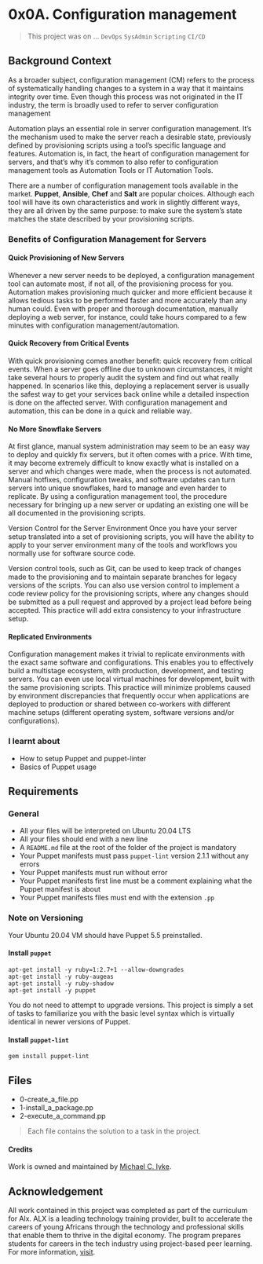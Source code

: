 # 0x0A. Configuration management

> This project was on ...
`DevOps` `SysAdmin` `Scripting` `CI/CD`

## Background Context

As a broader subject, configuration management (CM) refers to the process of systematically handling changes to a system in a way that it maintains integrity over time. Even though this process was not originated in the IT industry, the term is broadly used to refer to server configuration management

Automation plays an essential role in server configuration management. It’s the mechanism used to make the server reach a desirable state, previously defined by provisioning scripts using a tool’s specific language and features. Automation is, in fact, the heart of configuration management for servers, and that’s why it’s common to also refer to configuration management tools as Automation Tools or IT Automation Tools.

There are a number of configuration management tools available in the market. **Puppet**, **Ansible**, **Chef** and **Salt** are popular choices. Although each tool will have its own characteristics and work in slightly different ways, they are all driven by the same purpose: to make sure the system’s state matches the state described by your provisioning scripts.

### Benefits of Configuration Management for Servers

#### Quick Provisioning of New Servers

Whenever a new server needs to be deployed, a configuration management tool can automate most, if not all, of the provisioning process for you. Automation makes provisioning much quicker and more efficient because it allows tedious tasks to be performed faster and more accurately than any human could. Even with proper and thorough documentation, manually deploying a web server, for instance, could take hours compared to a few minutes with configuration management/automation.

#### Quick Recovery from Critical Events

With quick provisioning comes another benefit: quick recovery from critical events. When a server goes offline due to unknown circumstances, it might take several hours to properly audit the system and find out what really happened. In scenarios like this, deploying a replacement server is usually the safest way to get your services back online while a detailed inspection is done on the affected server. With configuration management and automation, this can be done in a quick and reliable way.

#### No More Snowflake Servers

At first glance, manual system administration may seem to be an easy way to deploy and quickly fix servers, but it often comes with a price. With time, it may become extremely difficult to know exactly what is installed on a server and which changes were made, when the process is not automated. Manual hotfixes, configuration tweaks, and software updates can turn servers into unique snowflakes, hard to manage and even harder to replicate. By using a configuration management tool, the procedure necessary for bringing up a new server or updating an existing one will be all documented in the provisioning scripts.

Version Control for the Server Environment
Once you have your server setup translated into a set of provisioning scripts, you will have the ability to apply to your server environment many of the tools and workflows you normally use for software source code.

Version control tools, such as Git, can be used to keep track of changes made to the provisioning and to maintain separate branches for legacy versions of the scripts. You can also use version control to implement a code review policy for the provisioning scripts, where any changes should be submitted as a pull request and approved by a project lead before being accepted. This practice will add extra consistency to your infrastructure setup.

#### Replicated Environments

Configuration management makes it trivial to replicate environments with the exact same software and configurations. This enables you to effectively build a multistage ecosystem, with production, development, and testing servers. You can even use local virtual machines for development, built with the same provisioning scripts. This practice will minimize problems caused by environment discrepancies that frequently occur when applications are deployed to production or shared between co-workers with different machine setups (different operating system, software versions and/or configurations).

### I learnt about

- How to setup Puppet and puppet-linter
- Basics of Puppet usage

## Requirements

### General

- All your files will be interpreted on Ubuntu 20.04 LTS
- All your files should end with a new line
- A `README.md` file at the root of the folder of the project is mandatory
- Your Puppet manifests must pass `puppet-lint` version 2.1.1 without any errors
- Your Puppet manifests must run without error
- Your Puppet manifests first line must be a comment explaining what the Puppet manifest is about
- Your Puppet manifests files must end with the extension `.pp`

### Note on Versioning

Your Ubuntu 20.04 VM should have Puppet 5.5 preinstalled.

#### Install `puppet`

```terminal
apt-get install -y ruby=1:2.7+1 --allow-downgrades
apt-get install -y ruby-augeas
apt-get install -y ruby-shadow
apt-get install -y puppet
```

You do not need to attempt to upgrade versions. This project is simply a set of tasks to familiarize you with the basic level syntax which is virtually identical in newer versions of Puppet.

#### Install `puppet-lint`

```terminal
gem install puppet-lint
```

## Files

- 0-create_a_file.pp
- 1-install_a_package.pp
- 2-execute_a_command.pp

> Each file contains the solution to a task in the project.

<!-- markdownlint-disable-next-line -->
#### Credits

Work is owned and maintained by [Michael C. Iyke](https://github.com/michaeliyke).

## Acknowledgement

All work contained in this project was completed as part of the curriculum for Alx. ALX is a leading technology training provider, built to accelerate the careers of young Africans through the technology and professional skills that enable them to thrive in the digital economy. The program prepares students for careers in the tech industry using project-based peer learning. For more information, [visit](https://www.alxafrica.com/).
